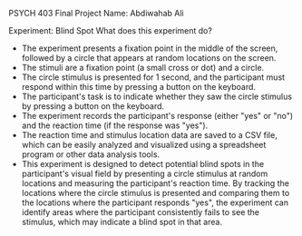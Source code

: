 PSYCH 403 Final Project
Name: Abdiwahab Ali

Experiment: Blind Spot
What does this experiment do?
- The experiment presents a fixation point in the middle of the screen, followed by a circle that appears at random locations on the screen.
- The stimuli are a fixation point (a small cross or dot) and a circle.
- The circle stimulus is presented for 1 second, and the participant must respond within this time by pressing a button on the keyboard.
- The participant's task is to indicate whether they saw the circle stimulus by pressing a button on the keyboard.
- The experiment records the participant's response (either "yes" or "no") and the reaction time (if the response was "yes").
- The reaction time and stimulus location data are saved to a CSV file, which can be easily analyzed and visualized using a spreadsheet program or other data analysis tools.
- This experiment is designed to detect potential blind spots in the participant's visual field by presenting a circle stimulus at random locations and measuring the participant's reaction time. By tracking the locations where the circle stimulus is presented and comparing them to the locations where the participant responds "yes", the experiment can identify areas where the participant consistently fails to see the stimulus, which may indicate a blind spot in that area.
